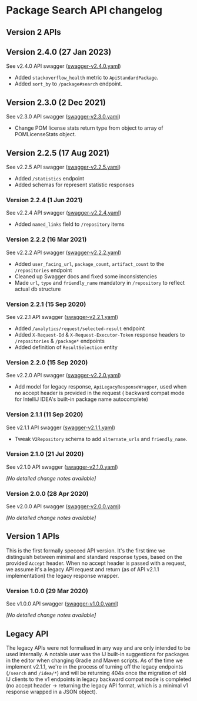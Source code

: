 # Package Search API changelog

## Version 2 APIs

## Version 2.4.0 (27 Jan 2023)

See v2.4.0 API swagger ([swagger-v2.4.0.yaml](swagger-v2.4.0.yaml))

* Added `stackoverflow_health` metric to `ApiStandardPackage`.
* Added `sort_by` to `/package#search` endpoint. 

## Version 2.3.0 (2 Dec 2021)

See v2.3.0 API swagger ([swagger-v2.3.0.yaml](swagger-v2.3.0.yaml))

* Change POM license stats return type from object to array of POMLicenseStats object.

## Version 2.2.5 (17 Aug 2021)

See v2.2.5 API swagger ([swagger-v2.2.5.yaml](swagger-v2.2.5.yaml))

* Added `/statistics` endpoint
* Added schemas for represent statistic responses

### Version 2.2.4 (1 Jun 2021)

See v2.2.4 API swagger ([swagger-v2.2.4.yaml](swagger-v2.2.4.yaml))

* Added `named_links` field to `/repository` items

### Version 2.2.2 (16 Mar 2021)

See v2.2.2 API swagger ([swagger-v2.2.2.yaml](swagger-v2.2.2.yaml))

* Added `user_facing_url`, `package_count`, `artifact_count` to the `/repositories` endpoint
* Cleaned up Swagger docs and fixed some inconsistencies
* Made `url`, `type` and `friendly_name` mandatory in `/repository` to reflect actual db structure

### Version 2.2.1 (15 Sep 2020)

See v2.2.1 API swagger ([swagger-v2.2.1.yaml](swagger-v2.2.1.yaml))

* Added `/analytics/request/selected-result` endpoint
* Added `X-Request-Id` & `X-Request-Executor-Token` response headers to `/repositories` & `/package*` endpoints
* Added definition of `ResultSelection` entity

### Version 2.2.0 (15 Sep 2020)

See v2.2.0 API swagger ([swagger-v2.2.0.yaml](swagger-v2.2.0.yaml))

* Add model for legacy response, `ApiLegacyResponseWrapper`, used when no accept header is provided in the request (
  backward compat mode for IntelliJ
  IDEA's built-in package name autocomplete)

### Version 2.1.1 (11 Sep 2020)

See v2.1.1 API swagger ([swagger-v2.1.1.yaml](swagger-v2.1.1.yaml))

* Tweak `V2Repository` schema to add `alternate_urls` and `friendly_name`.

### Version 2.1.0 (21 Jul 2020)

See v2.1.0 API swagger ([swagger-v2.1.0.yaml](swagger-v2.1.0.yaml))

_[No detailed change notes available]_

### Version 2.0.0 (28 Apr 2020)

See v2.0.0 API swagger ([swagger-v2.0.0.yaml](swagger-v2.0.0.yaml))

_[No detailed change notes available]_

## Version 1 APIs

This is the first formally specced API version. It's the first time we distinguish between minimal and standard response
types, based on the
provided `Accept` header. When no accept header is passed with a request, we assume it's a legacy API request and
return (as of API v2.1.1
implementation) the legacy response wrapper.

### Version 1.0.0 (29 Mar 2020)

See v1.0.0 API swagger ([swagger-v1.0.0.yaml](swagger-v1.0.0.yaml))

_[No detailed change notes available]_

## Legacy API

The legacy APIs were not formalised in any way and are only intended to be used internally. A notable user was the IJ
built-in suggestions for
packages in the editor when changing Gradle and Maven scripts. As of the time we implement v2.1.1, we're in the process
of turning off the legacy
endpoints (`/search`
and `/idea/*`) and will be returning 404s once the migration of old IJ clients to the v1 endpoints in legacy backward
compat mode is completed (no
accept header -> returning the legacy API format, which is a minimal v1 response wrapped in a JSON object). 
